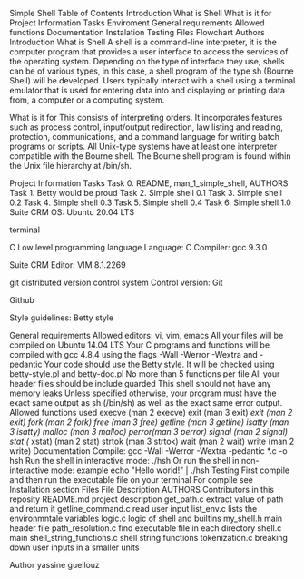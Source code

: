 Simple Shell
Table of Contents
Introduction
What is Shell
What is it for
Project Information
Tasks
Enviroment
General requirements
Allowed functions
Documentation
Instalation
Testing
Files
Flowchart
Authors
Introduction
What is Shell
A shell is a command-line interpreter, it is the computer program that provides a user interface to access the services of the operating system. Depending on the type of interface they use, shells can be of various types, in this case, a shell program of the type sh (Bourne Shell) will be developed. Users typically interact with a shell using a terminal emulator that is used for entering data into and displaying or printing data from, a computer or a computing system.

What is it for
This consists of interpreting orders. It incorporates features such as process control, input/output redirection, law listing and reading, protection, communications, and a command language for writing batch programs or scripts. All Unix-type systems have at least one interpreter compatible with the Bourne shell. The Bourne shell program is found within the Unix file hierarchy at /bin/sh.

Project Information
Tasks
Task 0. README, man_1_simple_shell, AUTHORS
Task 1. Betty would be proud
Task 2. Simple shell 0.1
Task 3. Simple shell 0.2
Task 4. Simple shell 0.3
Task 5. Simple shell 0.4
Task 6. Simple shell 1.0
Suite CRM OS: Ubuntu 20.04 LTS

terminal

C Low level programming language Language: C Compiler: gcc 9.3.0

Suite CRM Editor: VIM 8.1.2269

git distributed version control system Control version: Git

Github

Style guidelines: Betty style

General requirements
Allowed editors: vi, vim, emacs
All your files will be compiled on Ubuntu 14.04 LTS
Your C programs and functions will be compiled with gcc 4.8.4 using the flags -Wall -Werror -Wextra and -pedantic
Your code should use the Betty style. It will be checked using betty-style.pl and betty-doc.pl
No more than 5 functions per file
All your header files should be include guarded
This shell should not have any memory leaks
Unless specified otherwise, your program must have the exact same output as sh (/bin/sh) as well as the exact same error output.
Allowed functions used
execve (man 2 execve)
exit (man 3 exit)
_exit (man 2 _exit)
fork (man 2 fork)
free (man 3 free)
getline (man 3 getline)
isatty (man 3 isatty)
malloc (man 3 malloc)
perror(man 3 perror)
signal (man 2 signal)
stat (__ xstat) (man 2 stat)
strtok (man 3 strtok)
wait (man 2 wait)
write (man 2 write)
Documentation
Compile: gcc -Wall -Werror -Wextra -pedantic *.c -o hsh
Run the shell in interactive mode: ./hsh
Or run the shell in non-interactive mode: example echo "Hello world!" | ./hsh
Testing
First compile and then run the executable file on your terminal For compile see Installation section
Files
File	Description
AUTHORS	Contributors in this reposity
README.md   project description
get_path.c  extract value of path and return it
getline_command.c   read user input
list_env.c          lists the environmntale variables
logic.c             logic of shell and builtins
my_shell.h          main header file
path_resolution.c   find executable file in each directory
shell.c             main
shell_string_functions.c  shell string functions
tokenization.c            breaking down user inputs in a smaller units

Author
yassine guellouz
